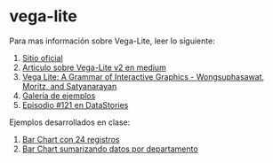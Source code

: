 # vega-lite

Para mas información sobre Vega-Lite, leer lo siguiente:

1. [Sitio oficial](https://vega.github.io/vega-lite/)
1. [Articulo sobre Vega-Lite v2 en medium](https://medium.com/@uwdata/introducing-vega-lite-2-0-de6661c12d58)
2. [Vega Lite: A Grammar of Interactive Graphics - Wongsuphasawat, Moritz, and Satyanarayan](https://youtu.be/9uaHRWj04D4)
3. [Galería de ejemplos](https://vega.github.io/vega-lite/examples/)
4. [Episodio #121 en DataStories](https://datastori.es/121-declarative-visualization-with-vega-lite-and-altair-with-dominik-moritz-jacob-vanderplas-kanit-ham-wongsuphasawat/)

Ejemplos desarrollados en clase:
1. [Bar Chart con 24 registros](https://aaizemberg.github.io/2023/vega-lite/poblacion24.html)
2. [Bar Chart sumarizando datos por departamento](https://aaizemberg.github.io/2023/vega-lite/poblacion.html)